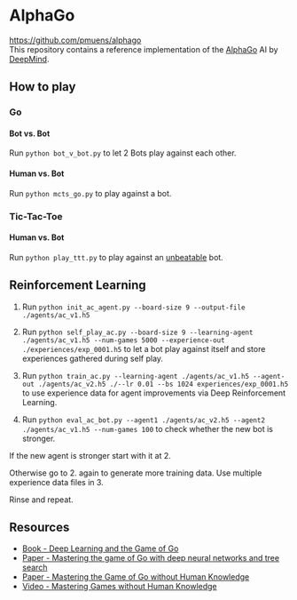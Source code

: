 # AlphaGo

https://github.com/pmuens/alphago<br>
This repository contains a reference implementation of the [AlphaGo](https://deepmind.com/research/alphago/) AI by [DeepMind](https://deepmind.com).

## How to play

### Go

#### Bot vs. Bot

Run `python bot_v_bot.py` to let 2 Bots play against each other.

#### Human vs. Bot

Run `python mcts_go.py` to play against a bot.

### Tic-Tac-Toe

#### Human vs. Bot

Run `python play_ttt.py` to play against an [unbeatable](https://en.wikipedia.org/wiki/Minimax) bot.

## Reinforcement Learning

1. Run `python init_ac_agent.py --board-size 9 --output-file ./agents/ac_v1.h5`

1. Run `python self_play_ac.py --board-size 9 --learning-agent ./agents/ac_v1.h5 --num-games 5000 --experience-out ./experiences/exp_0001.h5` to let a bot play against itself and store experiences gathered during self play.

1. Run `python train_ac.py --learning-agent ./agents/ac_v1.h5 --agent-out ./agents/ac_v2.h5 ./--lr 0.01 --bs 1024 experiences/exp_0001.h5` to use experience data for agent improvements via Deep Reinforcement Learning.

1. Run `python eval_ac_bot.py --agent1 ./agents/ac_v2.h5 --agent2 ./agents/ac_v1.h5 --num-games 100` to check whether the new bot is stronger.

If the new agent is stronger start with it at 2.

Otherwise go to 2. again to generate more training data. Use multiple experience data files in 3.

Rinse and repeat.

## Resources

- [Book - Deep Learning and the Game of Go](https://www.manning.com/books/deep-learning-and-the-game-of-go)
- [Paper - Mastering the game of Go with deep neural networks and tree search](http://web.iitd.ac.in/~sumeet/Silver16.pdf)
- [Paper - Mastering the Game of Go without Human Knowledge](https://deepmind.com/documents/119/agz_unformatted_nature.pdf)
- [Video - Mastering Games without Human Knowledge](https://www.youtube.com/watch?v=Wujy7OzvdJk)
